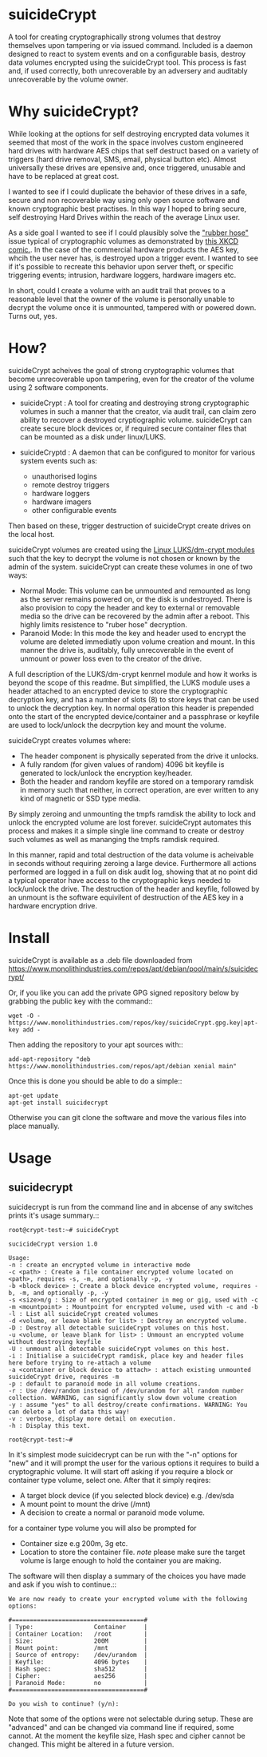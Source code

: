 # suicideCrypt
A tool for creating cryptographically strong volumes that destroy themselves upon tampering or via issued command. Included is a daemon designed to react to system events and on a configurable basis, destroy data volumes encrypted using the suicideCrypt tool. This process is fast and, if used correctly, both unrecoverable by an adversery and auditably unrecoverable by the volume owner. 

# Why suicideCrypt?
While looking at the options for self destroying encrypted data volumes it seemed that most of the work in the space involves custom engineered hard drives with hardware AES chips that self destruct based on a variety of triggers (hard drive removal, SMS, email, physical button etc). Almost universally these drives are epensive and, once triggered, unusable and have to be replaced at great cost. 

I wanted to see if I could duplicate the behavior of these drives in a safe, secure and non recoverable way using only open source software and known cryptographic best practises. In this way I hoped to bring secure, self destroying Hard Drives within the reach of the average Linux user. 

As a side goal I wanted to see if I could plausibly solve the ["rubber hose"](https://en.wikipedia.org/wiki/Rubber-hose_cryptanalysis) issue typical of cryptographic volumes as demonstrated by [this XKCD comic.](https://xkcd.com/538/). In the case of the commercial hardware products the AES key, whcih the user never has, is destroyed upon a trigger event. I wanted to see if it's possible to recreate this behavior upon server theft, or specific triggering events; intrusion, hardware loggers, hardware imagers etc.

In short, could I create a volume with an audit trail that proves to a reasonable level that the owner of the volume is personally unable to decrypt the volume once it is unmounted, tampered with or powered down. Turns out, yes.

# How?
suicideCrypt acheives the goal of strong cryptographic volumes that become unrecoverable upon tampering, even for the creator of the volume using 2 software components. 

* suicideCrypt : A tool for creating and destroying strong cryptographic volumes in such a manner that the creator, via audit trail, can claim zero ability to recover a destroyed cryptiographic volume. suicideCrypt can create secure block devices or, if required secure container files that can be mounted as a disk under linux/LUKS.

* suicideCryptd : A daemon that can be configured to monitor for various system events such as:
  * unauthorised logins 
  * remote destroy triggers 
  * hardware loggers
  * hardware imagers
  * other configurable events 

Then based on these, trigger destruction of suicideCrypt create drives on the local host. 

suicideCrypt volumes are created using the [Linux LUKS/dm-crypt modules](https://wiki.archlinux.org/index.php/Dm-crypt/Device_encryption) such that the key to decrypt the volume is not chosen or known by the admin of the system. suicideCrypt can create these volumes in one of two ways:

* Normal Mode: This volume can be unmounted and remounted as long as the server remains powered on, or the disk is undestroyed. There is also provision to copy the header and key to external or removable media so the drive can be recovered by the admin after a reboot. This highly limits resistence to "ruber hose" decryption.
* Paranoid Mode: In this mode the key and header used to encrypt the volume are deleted immediatly upon volume creation and mount. In this manner the drive is, auditably, fully unrecoverable in the event of unmount or power loss even to the creator of the drive. 

A full description of the LUKS/dm-crypt kenrnel module and how it works is beyond the scope of this readme. But simplified, the LUKS module uses a header attached to an encrypted device to store the cryptographic decryption key, and has a number of slots (8) to store keys that can be used to unlock the decryption key. In normal operation this header is prepended onto the start of the encrypted device/container and a passphrase or keyfile are used to lock/unlock the decrpytion key and mount the volume. 

suicideCrypt creates volumes where:

* The header component is physically seperated from the drive it unlocks.
* A fully random (for given values of random) 4096 bit keyfile is generated to lock/unlock the encryption key/header. 
* Both the header and random keyfile are stored on a temporary ramdisk in memory such that neither, in correct operation, are ever written to any kind of magnetic or SSD type media. 

By simply zeroing and unmounting the tmpfs ramdisk the ability to lock and unlock the encrypted volume are lost forever. suicideCrypt automates this process and makes it a simple single line command to create or destroy such volumes as well as mananging the tmpfs ramdisk required. 

In this manner, rapid and total destruction of the data volume is acheivable in seconds without requiring zeroing a large device. Furthermore all actions performed are logged in a full on disk audit log, showing that at no point did a typical operator have access to the cryptographic keys needed to lock/unlock the drive. The destruction of the header and keyfile, followed by an unmount is the software equivilent of destruction of the AES key in a hardware encryption drive. 

# Install

suicideCrypt is available as a .deb file downloaded from https://www.monolithindustries.com/repos/apt/debian/pool/main/s/suicidecrypt/ 

Or, if you like you can add the private GPG signed repository below by grabbing the public key with the command:: 

    wget -O - https://www.monolithindustries.com/repos/key/suicideCrypt.gpg.key|apt-key add -

Then adding the repository to your apt sources with::

    add-apt-repository "deb https://www.monolithindustries.com/repos/apt/debian xenial main"

Once this is done you should be able to do a simple::

    apt-get update
    apt-get install suicidecrypt

Otherwise you can git clone the software and move the various files into place manually. 

# Usage

suicidecrypt
------------

suicidecrypt is run from the command line and in abcense of any switches prints it's usage summary.::

    root@crypt-test:~# suicideCrypt

    sucicideCrypt version 1.0

    Usage:
    -n : create an encrypted volume in interactive mode
    -c <path> : Create a file container encrypted volume located on <path>, requires -s, -m, and optionally -p, -y
    -b <block device> : Create a block device encrypted volume, requires -b, -m, and optionally -p, -y
    -s <size>m/g : Size of encrypted container in meg or gig, used with -c
    -m <mountpoint> : Mountpoint for encrypted volume, used with -c and -b
    -l : List all suicideCrypt created volumes
    -d <volume, or leave blank for list> : Destroy an encrypted volume.
    -D : Destroy all detectable suicideCrypt volumes on this host.
    -u <volume, or leave blank for list> : Unmount an encrypted volume without destroying keyfile
    -U : unmount all detectable suicideCrypt volumes on this host.
    -i : Initialise a suicideCrypt ramdisk, place key and header files here before trying to re-attach a volume
    -a <container or block device to attach> : attach existing unmounted suicideCrypt drive, requires -m
    -p : default to paranoid mode in all volume creations.
    -r : Use /dev/random instead of /dev/urandom for all random number collection. WARNING, can significantly slow down volume creation
    -y : assume "yes" to all destroy/create confirmations. WARNING: You can delete a lot of data this way!
    -v : verbose, display more detail on execution.
    -h : Display this text.

    root@crypt-test:~#
In it's simplest mode suicidecrypt can be run with the "-n" options for "new" and it will prompt the user for the various options it requires to build a cryptographic volume. It will start off asking if you require a block or container type volume, select one. After that it simply reqires:

* A target block device (if you selected block device) e.g. /dev/sda
* A mount point to mount the drive (/mnt)
* A decision to create a normal or paranoid mode volume.

for a container type volume you will also be prompted for 

* Container size e.g 200m, 3g etc.
* Location to store the container file. *note* please make sure the target volume is large enough to hold the container you are making. 

The software will then display a summary of the choices you have made and ask if you wish to continue.::

    We are now ready to create your encrypted volume with the following options:

    #=====================================#
    | Type:                 Container     |
    | Container Location:   /root         |
    | Size:                 200M          |
    | Mount point:          /mnt          |
    | Source of entropy:    /dev/urandom  |
    | Keyfile:              4096 bytes    |
    | Hash spec:            sha512        |
    | Cipher:               aes256        |
    | Paranoid Mode:        no            |
    #=====================================#
 
    Do you wish to continue? (y/n):
Note that some of the options were not selectable during setup. These are "advanced" and can be changed via command line if required, some cannot. At the moment the keyfile size, Hash spec and cipher cannot be changed. This might be altered in a future version. 

